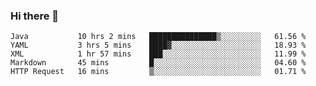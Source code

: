 ### Hi there 👋

<!--
**urzz/urzz** is a ✨ _special_ ✨ repository because its `README.md` (this file) appears on your GitHub profile.

Here are some ideas to get you started:

- 🔭 I’m currently working on ...
- 🌱 I’m currently learning ...
- 👯 I’m looking to collaborate on ...
- 🤔 I’m looking for help with ...
- 💬 Ask me about ...
- 📫 How to reach me: ...
- 😄 Pronouns: ...
- ⚡ Fun fact: ...
-->

<!--START_SECTION:waka-->
```text
Java           10 hrs 2 mins   ███████████████▒░░░░░░░░░   61.56 % 
YAML           3 hrs 5 mins    ████▓░░░░░░░░░░░░░░░░░░░░   18.93 % 
XML            1 hr 57 mins    ███░░░░░░░░░░░░░░░░░░░░░░   11.99 % 
Markdown       45 mins         █░░░░░░░░░░░░░░░░░░░░░░░░   04.60 % 
HTTP Request   16 mins         ▒░░░░░░░░░░░░░░░░░░░░░░░░   01.71 % 
```
<!--END_SECTION:waka-->
